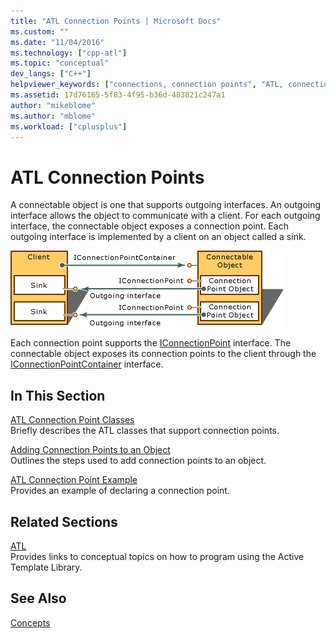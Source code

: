 ```yaml
---
title: "ATL Connection Points | Microsoft Docs"
ms.custom: ""
ms.date: "11/04/2016"
ms.technology: ["cpp-atl"]
ms.topic: "conceptual"
dev_langs: ["C++"]
helpviewer_keywords: ["connections, connection points", "ATL, connection points", "connection points [C++], about connection points"]
ms.assetid: 17d76165-5f83-4f95-b36d-483821c247a1
author: "mikeblome"
ms.author: "mblome"
ms.workload: ["cplusplus"]
---
```

# ATL Connection Points
A connectable object is one that supports outgoing interfaces. An outgoing interface allows the object to communicate with a client. For each outgoing interface, the connectable object exposes a connection point. Each outgoing interface is implemented by a client on an object called a sink.  
  
 ![Connection points](../atl/media/vc2zw31.gif "vc2zw31")  
  
 Each connection point supports the [IConnectionPoint](https://msdn.microsoft.com/library/windows/desktop/ms694318) interface. The connectable object exposes its connection points to the client through the [IConnectionPointContainer](https://msdn.microsoft.com/library/windows/desktop/ms683857) interface.  
  
## In This Section  
 [ATL Connection Point Classes](../atl/atl-connection-point-classes.md)  
 Briefly describes the ATL classes that support connection points.  
  
 [Adding Connection Points to an Object](../atl/adding-connection-points-to-an-object.md)  
 Outlines the steps used to add connection points to an object.  
  
 [ATL Connection Point Example](../atl/atl-connection-point-example.md)  
 Provides an example of declaring a connection point.  
  
## Related Sections  
 [ATL](../atl/active-template-library-atl-concepts.md)  
 Provides links to conceptual topics on how to program using the Active Template Library.  
  
## See Also  
 [Concepts](../atl/active-template-library-atl-concepts.md)

